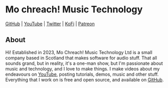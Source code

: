 # Mo chreach! Music Technology

[GitHub](https://github.com/mochreach) | [YouTube](https://www.youtube.com/@mochreach) | [Twitter](https://twitter.com/MoChreachMusicT) | [KoFi](https://ko-fi.com/mochreach) | [Patreon](https://www.patreon.com/mochreach)

## About
Hi! Established in 2023, Mo Chreach! Music Technology Ltd is a small company based in
Scotland that makes software for audio stuff. That all sounds grand, but in reality,
it's a one-man show, but I'm passionate about music and technology, and I love to
make things. I make videos about my endeavours on
[YouTube](https://www.youtube.com/@mochreach), posting tutorials, demos, music
and other stuff. Everything that I work on is free and open source, and available
on [GitHub](https://github.com/mochreach).
